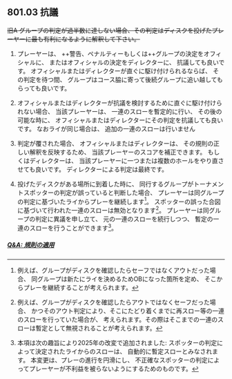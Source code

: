 ## 801.03 抗議

~~旧A グループの判定が過半数に達しない場合、その判定はディスクを投げたプレーヤーに最も有利になるように解釈して下さい。~~

1. プレーヤーは、
++警告、ペナルティーもしくは++グループの決定をオフィシャルに、
またはオフィシャルの決定をディレクターに、
抗議しても良いです。
オフィシャルまたはディレクターが直ぐに駆け付けられるならば、
その判定を待つ間、
グループはコース脇に寄って後続グループに追い越してもらっても良いです。

1. オフィシャルまたはディレクターが抗議を検討するために直ぐに駆け付けられない場合、
当該プレーヤーは、
一連のスローを暫定的に行い、
その後の可能な時に、
オフィシャルまたはディレクターにその判定を抗議しても良いです。
なおライが同じ場合は、
追加の一連のスローは行いません

1. 判定が覆された場合、
オフィシャルまたはディレクターは、
その規則の正しい解釈を反映するため、
当該プレーヤーのスコアを補正できます。
もしくはディレクターは、
当該プレーヤーに一つまたは複数のホールをやり直させても良いです。
ディレクターによる判定は最終です。

1. 投げたディスクがある場所に到着した時に、
同行するグループがトーナメントスポッターの判定が誤っていると判断した場合、
プレーヤーは同グループの判定に基づいたライからプレーを継続します[^80103.1]。
スポッターの誤った合図に基づいて行われた一連のスローは無効となります[^80103.2]。
プレーヤーは同グループの判定に異議を申し立て、
元の一連のスローを続行しつつ、
暫定の一連のスローを行うことができます[^80103.3]。


##### [Q&A: 規則の適用](qa-app)


[^80103.1]: 例えば、グループがディスクを確認したらセーフではなくアウトだった場合、
同グループは新たにライを決めるためOBになった箇所を定め、
そこからプレーを継続することが考えられます。

[^80103.2]: 例えば、グループがディスクを確認したらアウトではなくセーフだった場合、
かつそのアウト判定により、そこにたどり着くまでに再スロー等の一連のスローを行っていた場合が、
考えられます。その際はそこまでの一連のスローは暫定として無視されることが考えられます。

[^80103.3]: 本項は次の趣旨により2025年の改変で追加されました:
スポッターの判定によって決定されたライからのスローは、
自動的に暫定スローとみなされます。
本変更は、プレーの進行を円滑にし、
不正確なスポッターの判定によってプレーヤーが不利益を被らないようにするためのものです。
